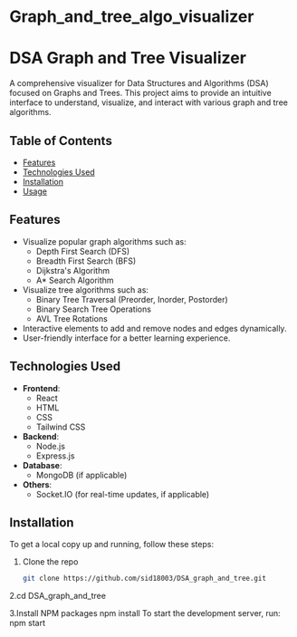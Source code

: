 ﻿# Graph_and_tree_algo_visualizer
 # DSA Graph and Tree Visualizer

A comprehensive visualizer for Data Structures and Algorithms (DSA) focused on Graphs and Trees. This project aims to provide an intuitive interface to understand, visualize, and interact with various graph and tree algorithms.

## Table of Contents

- [Features](#features)
- [Technologies Used](#technologies-used)
- [Installation](#installation)
- [Usage](#usage)

## Features

- Visualize popular graph algorithms such as:
  - Depth First Search (DFS)
  - Breadth First Search (BFS)
  - Dijkstra's Algorithm
  - A* Search Algorithm
- Visualize tree algorithms such as:
  - Binary Tree Traversal (Preorder, Inorder, Postorder)
  - Binary Search Tree Operations
  - AVL Tree Rotations
- Interactive elements to add and remove nodes and edges dynamically.
- User-friendly interface for a better learning experience.

## Technologies Used

- **Frontend**: 
  - React
  - HTML
  - CSS
  - Tailwind CSS
- **Backend**: 
  - Node.js
  - Express.js
- **Database**: 
  - MongoDB (if applicable)
- **Others**: 
  - Socket.IO (for real-time updates, if applicable)

## Installation

To get a local copy up and running, follow these steps:

1. Clone the repo
   ```bash
   git clone https://github.com/sid18003/DSA_graph_and_tree.git
2.cd DSA_graph_and_tree

3.Install NPM packages 
npm install
To start the development server, run:
npm start
